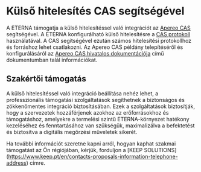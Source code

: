 # Külső hitelesítés CAS segítségével

A ETERNA támogatja a külső hitelesítéssel való integrációt az [Apereo CAS](https://apereo.github.io/cas/) segítségével. A ETERNA konfigurálható külső hitelesítésre a [CAS protokoll](https://apereo.github.io/cas/6.6.x/protocol/CAS-Protocol.html) használatával. 
A CAS segítségével ezután számos hitelesítési protokollhoz és forráshoz lehet csatlakozni. Az Apereo CAS példány telepítéséről és konfigurálásáról az [Apereo CAS hivatalos dokumentációja](https://apereo.github.io/cas/) című dokumentumban talál információkat.

## Szakértői támogatás

A külső hitelesítéssel való integráció beállítása nehéz lehet, a professzionális támogatási szolgáltatások segíthetnek a biztonságos és zökkenőmentes integráció biztosításában. Ezek a szolgáltatások biztosítják, hogy a szervezetek hozzáférjenek azokhoz az erőforrásokhoz és támogatáshoz, amelyekre a termelési szintű ETERNA-környezet hatékony kezeléséhez és fenntartásához van szükségük, maximalizálva a befektetést és biztosítva a digitális megőrzési műveletek sikerét.

Ha további információt szeretne kapni arról, hogyan kaphat szakmai támogatást az Ön régiójában, kérjük, forduljon a [KEEP SOLUTIONS] (https://www.keep.pt/en/contacts-proposals-information-telephone-address) címre.
